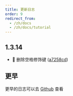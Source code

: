 ```yaml
---
title: 更新日志
order: 9
redirect_from:
  - /zh/docs
  - /zh/docs/tutorial
---
```


## 1.3.14
* 🐛 删除空格修饰键 ([a7258cd](https://github.com/antvis/x6/commit/a7258cd2db48ab63b6925101b8f98b38caa04929))

## 更早

更早的日志可以去 [Github](https://github.com/antvis/X6/blob/master/packages/x6/CHANGELOG.md) 查看